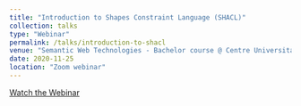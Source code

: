 ```yaml
---
title: "Introduction to Shapes Constraint Language (SHACL)"
collection: talks
type: "Webinar"
permalink: /talks/introduction-to-shacl
venue: "Semantic Web Technologies - Bachelor course @ Centre Universitaire d'Informatique (CUI), University of Geneva"
date: 2020-11-25
location: "Zoom webinar"
---
```


[Watch the Webinar](https://mediaserver.unige.ch/play/145750)
